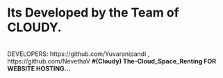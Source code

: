 <h1>Its Developed by the Team of CLOUDY.</h1>
<br>
DEVELOPERS: https://github.com/Yuvaranipandi , https://github.com/NevethaV 
<b>
#(Cloudy) The-Cloud_Space_Renting FOR WEBSITE HOSTING...
</b>
